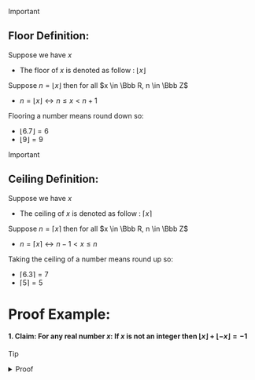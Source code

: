 


> [!important] 
> ## Floor Definition:
> 
> Suppose we have $x$
>- The floor of $x$ is denoted as follow : $\lfloor x \rfloor$
>
>Suppose $n = \lfloor x \rfloor$ then for all $x \in \Bbb R, n \in \Bbb Z$
>- $n = \lfloor x \rfloor \leftrightarrow n \leq x < n + 1$
>
>Flooring a number means round down so: 
>-  $\lfloor 6.7 \rfloor = 6$
>-  $\lfloor 9 \rfloor = 9$



> [!important]
> ## Ceiling Definition:
> 
>Suppose we have $x$
>- The ceiling of $x$ is denoted as follow : $\lceil x \rceil$
>
>Suppose $n = \lceil x \rceil$ then for all $x \in \Bbb R, n \in \Bbb Z$
>- $n = \lceil x \rceil \leftrightarrow n - 1 < x \leq n$
>
>Taking the ceiling of a number means round up so:
>- $\lceil 6.3 \rceil = 7$
>- $\lceil 5 \rceil = 5$


# Proof Example: 

#### 1. Claim: For any real number $x$: If $x$ is not an integer then $\lfloor x \rfloor + \lfloor -x \rfloor = -1$

>[!tip]
> <details>
> <summary>Proof</summary>
> 
>Let $x \in \Bbb R$, selected arbitrarily<br>
>Assume $x$ is not an integer, it suffices to show $\lfloor x \rfloor + \lfloor -x \rfloor = -1$
>1. Since $x$ is not an integer, $x$ cannot equal to its floor so $\lfloor x \rfloor < x < \lfloor x \rfloor + 1$
>4. Multiply the inequality by -1 yields 
>5. $- \lfloor x \rfloor > -x > - \lfloor x \rfloor - 1$
>7. Observe that $-x$ is not an integer since $x$ is not an integer therefore by the definition of floor
>8. $\lfloor -x \rfloor = - \lfloor x \rfloor - 1$ (remember the floor means round down)
>9. $\lfloor x \rfloor + \lfloor -x \rfloor = \lfloor x \rfloor + ( - \lfloor x \rfloor - 1) = -1$, as desired $\blacksquare$
> </details>
